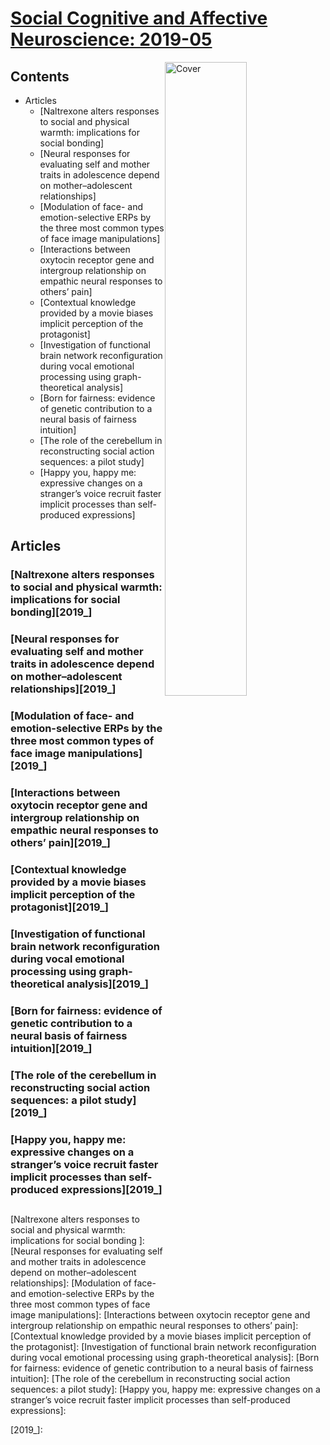 <!--
Filename: 	2019-mm.md
Project: 	/Users/shume/Developer/abst/SocCognAffectNeurosci
Author: 	shumez <https://github.com/shumez>
Created: 	2019-07-03 20:14:1
Modified: 	2019-07-03 20:36:36
-----
Copyright (c) 2019 shumez
-->

# [Social Cognitive and Affective Neuroscience: 2019-05][2019-05]

[![Cover][cover]][2019-05]

## Contents

- Articles
    - [Naltrexone alters responses to social and physical warmth: implications for social bonding]
    - [Neural responses for evaluating self and mother traits in adolescence depend on mother–adolescent relationships]
    - [Modulation of face- and emotion-selective ERPs by the three most common types of face image manipulations]
    - [Interactions between oxytocin receptor gene and intergroup relationship on empathic neural responses to others’ pain]
    - [Contextual knowledge provided by a movie biases implicit perception of the protagonist]
    - [Investigation of functional brain network reconfiguration during vocal emotional processing using graph-theoretical analysis]
    - [Born for fairness: evidence of genetic contribution to a neural basis of fairness intuition]
    - [The role of the cerebellum in reconstructing social action sequences: a pilot study]
    - [Happy you, happy me: expressive changes on a stranger’s voice recruit faster implicit processes than self-produced expressions]


## Articles

### [Naltrexone alters responses to social and physical warmth: implications for social bonding][2019_]

### [Neural responses for evaluating self and mother traits in adolescence depend on mother–adolescent relationships][2019_]

### [Modulation of face- and emotion-selective ERPs by the three most common types of face image manipulations][2019_]

### [Interactions between oxytocin receptor gene and intergroup relationship on empathic neural responses to others’ pain][2019_]

### [Contextual knowledge provided by a movie biases implicit perception of the protagonist][2019_]

### [Investigation of functional brain network reconfiguration during vocal emotional processing using graph-theoretical analysis][2019_]

### [Born for fairness: evidence of genetic contribution to a neural basis of fairness intuition][2019_]

### [The role of the cerebellum in reconstructing social action sequences: a pilot study][2019_]

### [Happy you, happy me: expressive changes on a stranger’s voice recruit faster implicit processes than self-produced expressions][2019_]


##
[2019-05]: https://academic.oup.com/scan/issue

<!-- toc -->
[Naltrexone alters responses to social and physical warmth: implications for social bonding ]: 
[Neural responses for evaluating self and mother traits in adolescence depend on mother–adolescent relationships]: 
[Modulation of face- and emotion-selective ERPs by the three most common types of face image manipulations]: 
[Interactions between oxytocin receptor gene and intergroup relationship on empathic neural responses to others’ pain]: 
[Contextual knowledge provided by a movie biases implicit perception of the protagonist]: 
[Investigation of functional brain network reconfiguration during vocal emotional processing using graph-theoretical analysis]: 
[Born for fairness: evidence of genetic contribution to a neural basis of fairness intuition]: 
[The role of the cerebellum in reconstructing social action sequences: a pilot study]: 
[Happy you, happy me: expressive changes on a stranger’s voice recruit faster implicit processes than self-produced expressions]: 

<!-- ref -->
[2019_]: 

<!-- fig -->
[cover]: https://oup.silverchair-cdn.com/oup/backfile/Content_public/Journal/scan/Issue/14/5/2/cover.png?Expires=1562241110&Signature=an638-T02hsYSuEw24w09ZQptEbZKj9NO2OUzFsgGd9KywpHMhlWni9DkBwFWcPrQaIu1gLeu-GplHmQrj3g5F12aU482iIjRx83SikTd~HB8cJzi6NELnnFhekmO~jZk432cmoI4Jo1IhAuxZiogCF~zmkahsFUF1N-3-TyGisry1fJkfn8ixAArsSxVFNDo2E17ny8JFAkWtO04B~F-coIjgXw7h57DNib-T82XDof0u2kua4XwKgOxi6BPxidP1xSH9KnUECdNB~OiIBo6tJkQkHhGOF5k8sz~GU5A0DTGOKF0v-AntYwNaDjn~NbVh79NRNwmhe-iKNar0mQ2Q__&Key-Pair-Id=APKAIE5G5CRDK6RD3PGA

<!-- term -->

<style type="text/css">
	img{width: 51%; float: right;}
</style>